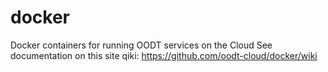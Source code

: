 # docker
Docker containers for running OODT services on the Cloud
See documentation on this site qiki: https://github.com/oodt-cloud/docker/wiki

